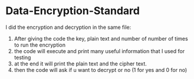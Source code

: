 # Data-Encryption-Standard
I did the encryption and decryption in the same file:
1. After giving the code the key, plain text and number of number of times to run the encryption
2. the code will execute and print many useful information that I used for testing
3. at the end it will print the plain text and the cipher text.
4. then the code will ask if u want to decrypt or no (1 for yes and 0 for no)
